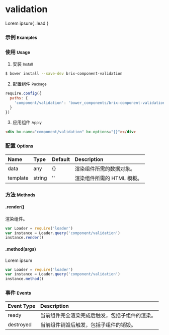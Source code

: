 # validation

Lorem ipsum{ .lead }

### 示例 <small>Examples</small>

<div bx-name="component/validation" bx-options="{}"></div>

### 使用 <small>Usage</small>

1. 安装 <small>Install</small>

  ```sh
  $ bower install --save-dev brix-component-validation
  ```

2. 配置组件 <small>Package</small>

  ```js
  require.config({
    paths: {
      'component/validation': 'bower_components/brix-component-validation/validation'
    }
  })
  ```

3. 应用组件 <small>Apply</small>

  ```html
  <div bx-name="component/validation" bx-options="{}"></div>
  ```

### 配置 <small>Options</small>

Name | Type | Default | Description
:--- | :--- | :------ | :----------
data | any | {} | 渲染组件所需的数据对象。
template | string | '' | 渲染组件所需的 HTML 模板。

### 方法 <small>Methods</small>

#### .render()

渲染组件。

```js
var Loader = require('loader')
var instance = Loader.query('component/validation')
instance.render()
```

#### .method(args)

Lorem ipsum

```js
var Loader = require('loader')
var instance = Loader.query('component/validation')
instance.method()
```

### 事件 <small>Events</small>

Event Type | Description
:--------- | :----------
ready | 当前组件完全渲染完成后触发，包括子组件的渲染。
destroyed | 当前组件销毁后触发，包括子组件的销毁。

